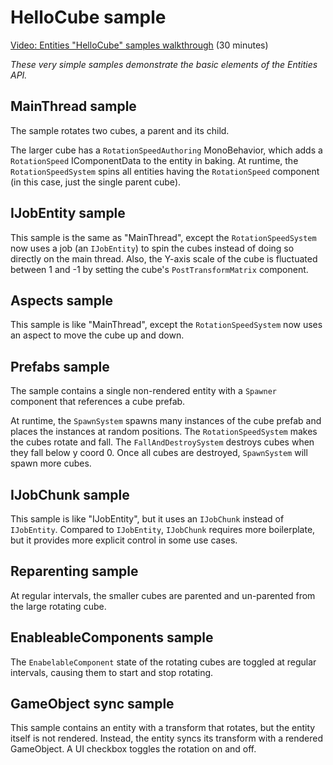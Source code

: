 # HelloCube sample

[Video: Entities "HelloCube" samples walkthrough](https://youtu.be/32TLgtA9yUM) (30 minutes)

*These very simple samples demonstrate the basic elements of the Entities API.*

## MainThread sample

The sample rotates two cubes, a parent and its child. 

The larger cube has a `RotationSpeedAuthoring` MonoBehavior, which adds a `RotationSpeed` IComponentData to the entity in baking. At runtime, the `RotationSpeedSystem` spins all entities having the `RotationSpeed` component (in this case, just the single parent cube).

## IJobEntity sample

This sample is the same as "MainThread", except the `RotationSpeedSystem` now uses a job (an `IJobEntity`) to spin the cubes instead of doing so directly on the main thread. Also, the Y-axis scale of the cube is fluctuated between 1 and -1 by setting the cube's `PostTransformMatrix` component. 

## Aspects sample

This sample is like "MainThread", except the `RotationSpeedSystem` now uses an aspect to move the cube up and down.

## Prefabs sample

The sample contains a single non-rendered entity with a `Spawner` component that references a cube prefab.

At runtime, the `SpawnSystem` spawns many instances of the cube prefab and places the instances at random positions. The `RotationSpeedSystem` makes the cubes rotate and fall. The `FallAndDestroySystem` destroys cubes when they fall below y coord 0. Once all cubes are destroyed, `SpawnSystem` will spawn more cubes.

## IJobChunk sample

This sample is like "IJobEntity", but it uses an `IJobChunk` instead of `IJobEntity`. Compared to `IJobEntity`, `IJobChunk` requires more boilerplate, but it provides more explicit control in some use cases.

## Reparenting sample

At regular intervals, the smaller cubes are parented and un-parented from the large rotating cube.

## EnableableComponents sample

The `EnabelableComponent` state of the rotating cubes are toggled at regular intervals, causing them to start and stop rotating.

## GameObject sync sample

This sample contains an entity with a transform that rotates, but the entity itself is not rendered. Instead, the entity syncs its transform with a rendered GameObject. A UI checkbox toggles the rotation on and off.
